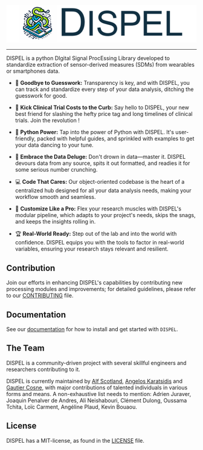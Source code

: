 ![Dispel Logo](https://raw.githubusercontent.com/newcastleuniversity/DISPEL/main/docs/_static/dispel-logo.png)

--------------------------------------------------------------------------------

DISPEL is a python DIgital Signal ProcEssing Library developed to standardize extraction of sensor-derived measures (SDMs) from wearables or smartphones data.

- 👋 **Goodbye to Guesswork:** Transparency is key, and with DISPEL, you can track and standardize every step of your data analysis, ditching the guesswork for good.

- 💸 **Kick Clinical Trial Costs to the Curb:** Say hello to DISPEL, your new best friend for slashing the hefty price tag and long timelines of clinical trials. Join the revolution !

- 🐍 **Python Power:** Tap into the power of Python with DISPEL. It's user-friendly, packed with helpful guides, and sprinkled with examples to get your data dancing to your tune.

- 🌊 **Embrace the Data Deluge:** Don't drown in data—master it. DISPEL devours data from any source, spits it out formatted, and readies it for some serious number crunching.

- 💻 **Code That Cares:** Our object-oriented codebase is the heart of a centralized hub designed for all your data analysis needs, making your workflow smooth and seamless.

- 🔬 **Customize Like a Pro:** Flex your research muscles with DISPEL's modular pipeline, which adapts to your project's needs, skips the snags, and keeps the insights rolling in.

- 🏆 **Real-World Ready:** Step out of the lab and into the world with confidence. DISPEL equips you with the tools to factor in real-world variables, ensuring your research stays relevant and resilient.


## Contribution

Join our efforts in enhancing DISPEL's capabilities by contributing new processing modules and improvements; for detailed guidelines, please refer to our [CONTRIBUTING](https://github.com/newcastleuniversity/DISPEL/blob/main/CONTRIBUTING.rst) file.

## Documentation

See our [documentation](https://newcastleuniversity.github.io/DISPEL)
for how to install and get started with `DISPEL`.

## The Team

DISPEL is a community-driven project with several skillful engineers and researchers contributing to it.

DISPEL is currently maintained by [Alf Scotland](https://github.com/alf-scotland), [Angelos Karatsidis](https://github.com/Karatsidis) and [Gautier Cosne](https://github.com/gcosne), with major contributions of talented individuals in various forms and means.
A non-exhaustive list needs to mention: Adrien Juraver, Joaquin Penalver de Andres, Ali Neishabouri, Clément Dulong, Oussama Tchita, Loïc Carment, Angéline Plaud, Kevin Bouaou.

## License

DISPEL has a MIT-license, as found in the [LICENSE](https://github.com/newcastleuniversity/DISPEL/blob/main/LICENSE) file.
